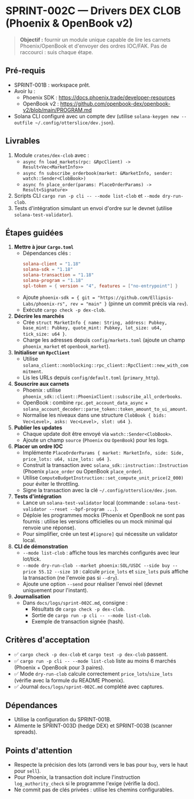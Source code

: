 # SPRINT-002C — Drivers DEX CLOB (Phoenix & OpenBook v2)

> **Objectif :** fournir un module unique capable de lire les carnets Phoenix/OpenBook et d'envoyer des ordres IOC/FAK. Pas de raccourci : suis chaque étape.

## Pré-requis
- SPRINT-001B : workspace prêt.
- Avoir lu :
  - Phoenix SDK : https://docs.phoenix.trade/developer-resources
  - OpenBook v2 : https://github.com/openbook-dex/openbook-v2/blob/main/PROGRAM.md
- Solana CLI configuré avec un compte dev (utilise `solana-keygen new --outfile ~/.config/otterslice/dev.json`).

## Livrables
1. Module `crates/dex-clob` avec :
   - `async fn load_markets(rpc: &RpcClient) -> Result<Vec<MarketInfo>>`
   - `async fn subscribe_orderbook(market: &MarketInfo, sender: watch::Sender<ClobBook>)`
   - `async fn place_order(params: PlaceOrderParams) -> Result<Signature>`
2. Scripts CLI `cargo run -p cli -- --mode list-clob` et `--mode dry-run-clob`.
3. Tests d'intégration simulant un envoi d'ordre sur le devnet (utilise `solana-test-validator`).

## Étapes guidées
1. **Mettre à jour `Cargo.toml`**
   - Dépendances clés :
     ```toml
     solana-client = "1.18"
     solana-sdk = "1.18"
     solana-transaction = "1.18"
     solana-program = "1.18"
     spl-token = { version = "4", features = ["no-entrypoint"] }
     ```
   - Ajoute `phoenix-sdk = { git = "https://github.com/Ellipsis-Labs/phoenix-rs", rev = "main" }` (pinne un commit précis via `rev`).
   - Exécute `cargo check -p dex-clob`.
2. **Décrire les marchés**
   - Crée `struct MarketInfo { name: String, address: Pubkey, base_mint: Pubkey, quote_mint: Pubkey, lot_size: u64, tick_size: u64 }`.
   - Charge les adresses depuis `config/markets.toml` (ajoute un champ `phoenix_market` et `openbook_market`).
3. **Initialiser un `RpcClient`**
   - Utilise `solana_client::nonblocking::rpc_client::RpcClient::new_with_commitment`.
   - Lis les URLs depuis `config/default.toml` (`primary_http`).
4. **Souscrire aux carnets**
   - Phoenix : utilise `phoenix_sdk::client::PhoenixClient::subscribe_all_orderbooks`.
   - OpenBook : combine `rpc.get_account_data_async` + `solana_account_decoder::parse_token::token_amount_to_ui_amount`.
   - Normalise les niveaux dans une structure `ClobBook { bids: Vec<Level>, asks: Vec<Level>, slot: u64 }`.
5. **Publier les updates**
   - Chaque update doit être envoyé via `watch::Sender<ClobBook>`.
   - Ajoute un champ `source` (`Phoenix` ou `OpenBook`) pour les logs.
6. **Placer un ordre IOC**
   - Implémente `PlaceOrderParams { market: MarketInfo, side: Side, price_lots: u64, size_lots: u64 }`.
   - Construit la transaction avec `solana_sdk::instruction::Instruction` (Phoenix `place_order` ou OpenBook `place_order`).
   - Utilise `ComputeBudgetInstruction::set_compute_unit_price(2_000)` pour éviter le throttling.
   - Signe la transaction avec la clé `~/.config/otterslice/dev.json`.
7. **Tests d'intégration**
   - Lance un `solana-test-validator` local (commande : `solana-test-validator --reset --bpf-program ...`).
   - Déploie les programmes mocks (Phoenix et OpenBook ne sont pas fournis : utilise les versions officielles ou un mock minimal qui renvoie une réponse).
   - Pour simplifier, crée un test `#[ignore]` qui nécessite un validator local.
8. **CLI de démonstration**
   - `--mode list-clob` : affiche tous les marchés configurés avec leur lot/tick.
   - `--mode dry-run-clob --market phoenix:SOL/USDC --side buy --price 55.12 --size 10` : calcule `price_lots` et `size_lots` puis affiche la transaction (ne l'envoie pas si `--dry`).
   - Ajoute une option `--send` pour réaliser l'envoi réel (devnet uniquement pour l'instant).
9. **Journalisation**
   - Dans `docs/logs/sprint-002C.md`, consigne :
     - Résultats de `cargo check -p dex-clob`.
     - Sortie de `cargo run -p cli -- --mode list-clob`.
     - Exemple de transaction signée (hash).

## Critères d'acceptation
- ✅ `cargo check -p dex-clob` et `cargo test -p dex-clob` passent.
- ✅ `cargo run -p cli -- --mode list-clob` liste au moins 6 marchés (Phoenix + OpenBook pour 3 paires).
- ✅ Mode `dry-run-clob` calcule correctement `price_lots`/`size_lots` (vérifie avec la formule du README Phoenix).
- ✅ Journal `docs/logs/sprint-002C.md` complété avec captures.

## Dépendances
- Utilise la configuration du SPRINT-001B.
- Alimente le SPRINT-003D (hedge DEX) et SPRINT-003B (scanner spreads).

## Points d'attention
- Respecte la précision des lots (arrondi vers le bas pour `buy`, vers le haut pour `sell`).
- Pour Phoenix, la transaction doit inclure l'instruction `log_authority_check` si le programme l'exige (vérifie la doc).
- Ne commit pas de clés privées : utilise les chemins configurables.
